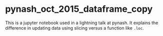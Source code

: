 # pynash_oct_2015_dataframe_copy
This is a jupyter notebook used in a lightning talk at pynash.  It explains the difference in updating data using slicing versus a function like `.loc`.
